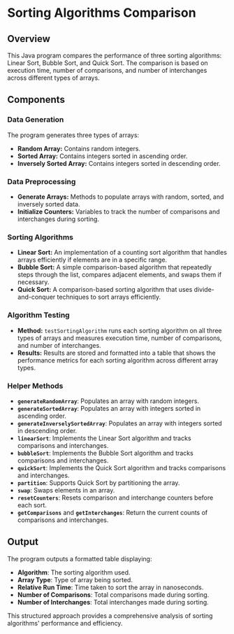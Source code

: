 # Sorting Algorithms Comparison

## Overview
This Java program compares the performance of three sorting algorithms: Linear Sort, Bubble Sort, and Quick Sort. The comparison is based on execution time, number of comparisons, and number of interchanges across different types of arrays.

## Components

### Data Generation
The program generates three types of arrays:
- **Random Array:** Contains random integers.
- **Sorted Array:** Contains integers sorted in ascending order.
- **Inversely Sorted Array:** Contains integers sorted in descending order.

### Data Preprocessing
- **Generate Arrays:** Methods to populate arrays with random, sorted, and inversely sorted data.
- **Initialize Counters:** Variables to track the number of comparisons and interchanges during sorting.

### Sorting Algorithms
- **Linear Sort:** An implementation of a counting sort algorithm that handles arrays efficiently if elements are in a specific range.
- **Bubble Sort:** A simple comparison-based algorithm that repeatedly steps through the list, compares adjacent elements, and swaps them if necessary.
- **Quick Sort:** A comparison-based sorting algorithm that uses divide-and-conquer techniques to sort arrays efficiently.

### Algorithm Testing
- **Method:** `testSortingAlgorithm` runs each sorting algorithm on all three types of arrays and measures execution time, number of comparisons, and number of interchanges.
- **Results:** Results are stored and formatted into a table that shows the performance metrics for each sorting algorithm across different array types.

### Helper Methods
- **`generateRandomArray`**: Populates an array with random integers.
- **`generateSortedArray`**: Populates an array with integers sorted in ascending order.
- **`generateInverselySortedArray`**: Populates an array with integers sorted in descending order.
- **`linearSort`**: Implements the Linear Sort algorithm and tracks comparisons and interchanges.
- **`bubbleSort`**: Implements the Bubble Sort algorithm and tracks comparisons and interchanges.
- **`quickSort`**: Implements the Quick Sort algorithm and tracks comparisons and interchanges.
- **`partition`**: Supports Quick Sort by partitioning the array.
- **`swap`**: Swaps elements in an array.
- **`resetCounters`**: Resets comparison and interchange counters before each sort.
- **`getComparisons`** and **`getInterchanges`**: Return the current counts of comparisons and interchanges.

## Output
The program outputs a formatted table displaying:
- **Algorithm**: The sorting algorithm used.
- **Array Type**: Type of array being sorted.
- **Relative Run Time**: Time taken to sort the array in nanoseconds.
- **Number of Comparisons**: Total comparisons made during sorting.
- **Number of Interchanges**: Total interchanges made during sorting.

This structured approach provides a comprehensive analysis of sorting algorithms' performance and efficiency.
